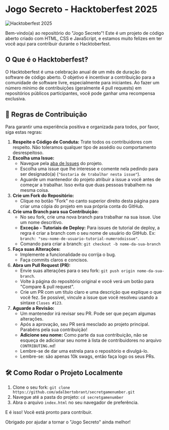 # Jogo Secreto - Hacktoberfest 2025

![Hacktoberfest 2025](https://img.shields.io/badge/Hacktoberfest-2025-orange.svg)

Bem-vindo(a) ao repositório do "Jogo Secreto"! Este é um projeto de código aberto criado com HTML, CSS e JavaScript, e estamos muito felizes em ter você aqui para contribuir durante o Hacktoberfest.

## O Que é o Hacktoberfest?

O Hacktoberfest é uma celebração anual de um mês de duração do software de código aberto. O objetivo é incentivar a contribuição para a comunidade de software livre, especialmente para iniciantes. Ao fazer um número mínimo de contribuições (geralmente 4 pull requests) em repositórios públicos participantes, você pode ganhar uma recompensa exclusiva.

## 📜 Regras de Contribuição

Para garantir uma experiência positiva e organizada para todos, por favor, siga estas regras:

1.  **Respeite o Código de Conduta:** Trate todos os contribuidores com respeito. Não toleramos qualquer tipo de assédio ou comportamento desrespeitoso.
2.  **Escolha uma Issue:**
    * Navegue pela [aba de Issues](https://github.com/adalbertobrant/secretgamenumber/issues) do projeto.
    * Escolha uma issue que lhe interesse e comente nela pedindo para ser designado(a) (`"Gostaria de trabalhar nesta issue"`).
    * Aguarde um mantenedor do projeto atribuir a issue a você antes de começar a trabalhar. Isso evita que duas pessoas trabalhem na mesma coisa.
3.  **Crie um Fork do Repositório:**
    * Clique no botão "Fork" no canto superior direito desta página para criar uma cópia do projeto em sua própria conta do GitHub.
4.  **Crie uma Branch para sua Contribuição:**
    * No seu fork, crie uma nova branch para trabalhar na sua issue. Use um nome descritivo.
    * **Exceção - Tutoriais de Deploy:** Para issues de tutorial de deploy, a regra é criar a branch com o seu nome de usuário do GitHub. Ex: `branch: "seu-nome-de-usuario-tutorial-numerodoissue"`.
    * Comando para criar a branch: `git checkout -b nome-da-sua-branch`
5.  **Faça suas Alterações:**
    * Implemente a funcionalidade ou corrija o bug.
    * Faça commits claros e concisos.
6.  **Abra um Pull Request (PR):**
    * Envie suas alterações para o seu fork: `git push origin nome-da-sua-branch`.
    * Volte à página do repositório original e você verá um botão para "Compare & pull request".
    * Crie um PR com um título claro e uma descrição que explique o que você fez. Se possível, vincule a issue que você resolveu usando a sintaxe `Closes #123`.
7.  **Aguarde a Revisão:**
    * Um mantenedor irá revisar seu PR. Pode ser que peçam algumas alterações.
    * Após a aprovação, seu PR será mesclado ao projeto principal. Parabéns pela sua contribuição!
    * **Adicione seu nome:** Como parte da sua contribuição, não se esqueça de adicionar seu nome à lista de contribuidores no arquivo `CONTRIBUTING.md`!
    * Lembre-se de dar uma estrela para o repositório e divulgá-lo.
    * Lembre-se: são apenas 10k swags, então faça logo os seus PRs.

## 🛠️ Como Rodar o Projeto Localmente

1.  Clone o seu fork: `git clone https://github.com/adalbertobrant/secretgamenumber.git`
2.  Navegue até a pasta do projeto: `cd secretgamenumber`
3.  Abra o arquivo `index.html` no seu navegador de preferência.

E é isso! Você está pronto para contribuir.

Obrigado por ajudar a tornar o "Jogo Secreto" ainda melhor!